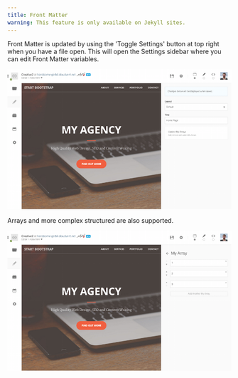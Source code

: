 ```yaml
---
title: Front Matter
warning: This feature is only available on Jekyll sites.
---
```


Front Matter is updated by using the &#39;Toggle Settings&#39; button at top right when you have a file open. This will open the Settings sidebar where you can edit Front Matter variables.

![Settings](/img/jekyll/front-matter/1.png)

Arrays and more complex structured are also supported.

![Front matter](/img/jekyll/front-matter/2.png)
